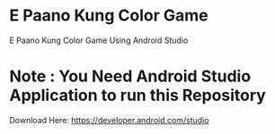 # E Paano Kung Color Game
E Paano Kung Color Game Using Android Studio

# Note : You Need Android Studio Application to run this Repository
Download Here: https://developer.android.com/studio
